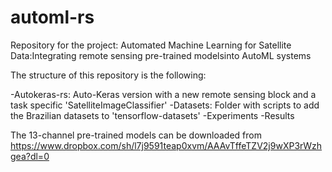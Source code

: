 # automl-rs
Repository for the project: Automated Machine Learning for Satellite Data:Integrating remote sensing pre-trained modelsinto AutoML systems

The structure of this repository is the following:

-Autokeras-rs: Auto-Keras version with a new remote sensing block and a task specific 'SatelliteImageClassifier'
-Datasets: Folder with scripts to add the Brazilian datasets to 'tensorflow-datasets'
-Experiments
-Results

The 13-channel pre-trained models can be downloaded from https://www.dropbox.com/sh/l7j9591teap0xvm/AAAvTffeTZV2j9wXP3rWzhgea?dl=0
